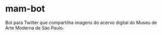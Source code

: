 # mam-bot
Bot para Twitter que compartilha imagens do acervo digital do Museu de Arte Moderna de São Paulo.
